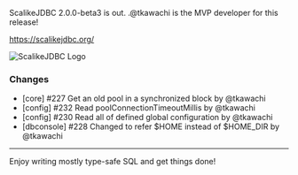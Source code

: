 ScalikeJDBC 2.0.0-beta3 is out. .@tkawachi is the MVP developer for this release!

https://scalikejdbc.org/

![ScalikeJDBC Logo](https://scalikejdbc.org/images/logo.png)

### Changes

- [core] #227 Get an old pool in a synchronized block by @tkawachi
- [config] #232 Read poolConnectionTimeoutMillis by @tkawachi
- [config] #230 Read all of defined global configuration by @tkawachi
- [dbconsole] #228 Changed to refer $HOME instead of $HOME_DIR by @tkawachi

---

Enjoy writing mostly type-safe SQL and get things done!


